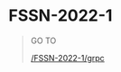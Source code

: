 # FSSN-2022-1

> GO TO 
> 
> [/FSSN-2022-1/grpc](https://github.com/phobyjun/FSSN-2022-1/tree/master/grpc)